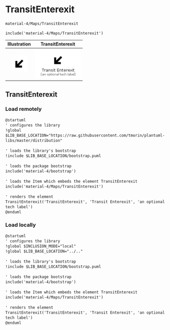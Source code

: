 # TransitEnterexit


```text
material-4/Maps/TransitEnterexit
```

```text
include('material-4/Maps/TransitEnterexit')
```



| Illustration | TransitEnterexit |
| :---: | :---: |
| ![illustration for Illustration](../../material-4/Maps/TransitEnterexit.png) | ![illustration for TransitEnterexit](../../material-4/Maps/TransitEnterexit.Local.png) |




## TransitEnterexit

### Load remotely
```plantuml
@startuml
' configures the library
!global $LIB_BASE_LOCATION="https://raw.githubusercontent.com/tmorin/plantuml-libs/master/distribution"

' loads the library's bootstrap
!include $LIB_BASE_LOCATION/bootstrap.puml

' loads the package bootstrap
include('material-4/bootstrap')

' loads the Item which embeds the element TransitEnterexit
include('material-4/Maps/TransitEnterexit')

' renders the element
TransitEnterexit('TransitEnterexit', 'Transit Enterexit', 'an optional tech label')
@enduml
```

### Load locally
```plantuml
@startuml
' configures the library
!global $INCLUSION_MODE="local"
!global $LIB_BASE_LOCATION="../.."

' loads the library's bootstrap
!include $LIB_BASE_LOCATION/bootstrap.puml

' loads the package bootstrap
include('material-4/bootstrap')

' loads the Item which embeds the element TransitEnterexit
include('material-4/Maps/TransitEnterexit')

' renders the element
TransitEnterexit('TransitEnterexit', 'Transit Enterexit', 'an optional tech label')
@enduml
```

